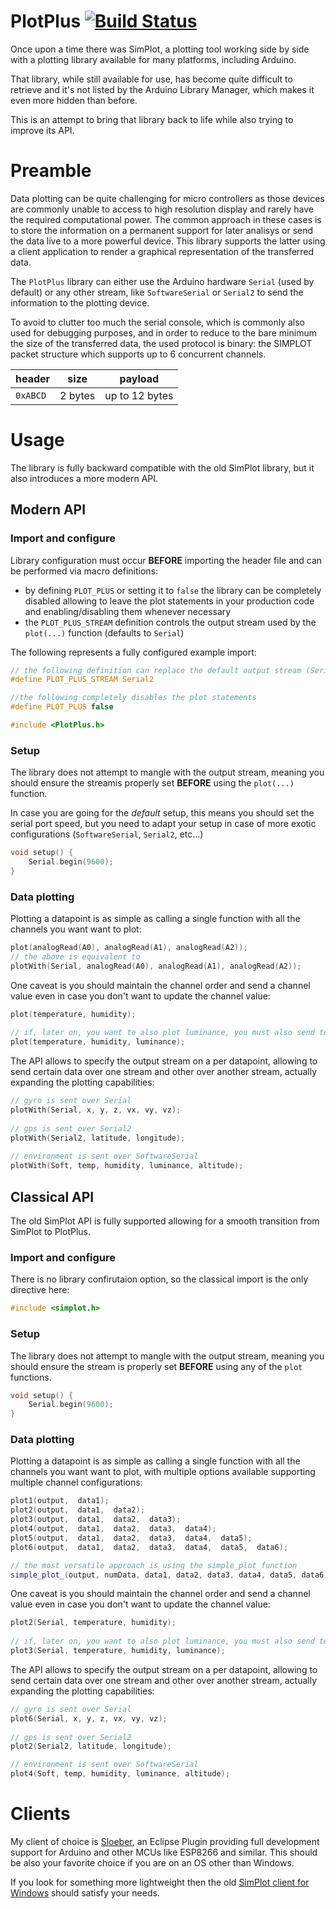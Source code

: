 PlotPlus [![Build Status][travis-status]][travis]
=============
[travis]: https://travis-ci.org/rlogiacco/PlotPlus
[travis-status]: https://travis-ci.org/rlogiacco/PlotPlus.svg?branch=master

Once upon a time there was SimPlot, a plotting tool working side by side with a plotting library available for many platforms, including Arduino.

That library, while still available for use, has become quite difficult to retrieve and it's not listed by the Arduino Library Manager, which makes it even more hidden than before.

This is an attempt to bring that library back to life while also trying to improve its API.


Preamble
============

Data plotting can be quite challenging for micro controllers as those devices are commonly unable to access to high resolution display and rarely have the required computational power. 
The common approach in these cases is to store the information on a permanent support for later analisys or send the data live to a more powerful device. This library supports the latter using a client application to render a graphical representation of the transferred data.

The `PlotPlus` library can either use the Arduino hardware `Serial` (used by default) or any other stream, like `SoftwareSerial` or `Serial2` to send the information to the plotting device.
 
To avoid to clutter too much the serial console, which is commonly also used for debugging purposes, and in order to reduce to the bare minimum the size of the transferred data, the used protocol is binary: the SIMPLOT packet structure which supports up to 6 concurrent channels.


  | header   | size    | payload         |
  |----------|---------|-----------------|
  | `0xABCD` | 2 bytes | up to 12 bytes  |


Usage
============

The library is fully backward compatible with the old SimPlot library, but it also introduces a more modern API.

Modern API
----------

### Import and configure

Library configuration must occur **BEFORE** importing the header file and can be performed via macro definitions:

* by defining `PLOT_PLUS` or setting it to `false` the library can be completely disabled allowing to leave the plot statements in your production code and enabling/disabling them whenever necessary
* the `PLOT_PLUS_STREAM` definition controls the output stream used by the `plot(...)` function (defaults to `Serial`)

The following represents a fully configured example import:
 
```c
// the following definition can replace the default output stream (Serial)
#define PLOT_PLUS_STREAM Serial2

//the following completely disables the plot statements
#define PLOT_PLUS false

#include <PlotPlus.h>
```

### Setup

The library does not attempt to mangle with the output stream, meaning you should ensure the streamis properly set **BEFORE** using the `plot(...)` function.

In case you are going for the *default* setup, this means you should set the serial port speed, but you need to adapt your setup in case of more exotic configurations (`SoftwareSerial`, `Serial2`, etc...)

``` cpp
void setup() {
	Serial.begin(9600);
}
```

### Data plotting

Plotting a datapoint is as simple as calling a single function with all the channels you want want to plot:

``` cpp
plot(analogRead(A0), analogRead(A1), analogRead(A2));
// the above is equivalent to 
plotWith(Serial, analogRead(A0), analogRead(A1), analogRead(A2));
```

One caveat is you should maintain the channel order and send a channel value even in case you don't want to update the channel value:

``` cpp
plot(temperature, humidity);
	
// if, later on, you want to also plot luminance, you must also send temperature and humidity
plot(temperature, humidity, luminance);
```

The API allows to specify the output stream on a per datapoint, allowing to send certain data over one stream and other over another stream, actually expanding the plotting capabilities:

``` cpp
// gyro is sent over Serial
plotWith(Serial, x, y, z, vx, vy, vz);
	
// gps is sent over Serial2
plotWith(Serial2, latitude, longitude);
	
// environment is sent over SoftwareSerial
plotWith(Soft, temp, humidity, luminance, altitude);	
```


Classical API
------------------------

The old SimPlot API is fully supported allowing for a smooth transition from SimPlot to PlotPlus.

### Import and configure

There is no library confirutaion option, so the classical import is the only directive here:
 
``` cpp
#include <simplot.h>
```

### Setup

The library does not attempt to mangle with the output stream, meaning you should ensure the stream is properly set **BEFORE** using any of the `plot` functions.

``` cpp
void setup() {
	Serial.begin(9600);
}
```

### Data plotting

Plotting a datapoint is as simple as calling a single function with all the channels you want want to plot, with multiple options available supporting multiple channel configurations:

``` cpp
plot1(output,  data1);
plot2(output,  data1,  data2);
plot3(output,  data1,  data2,  data3);
plot4(output,  data1,  data2,  data3,  data4);
plot5(output,  data1,  data2,  data3,  data4,  data5);
plot6(output,  data1,  data2,  data3,  data4,  data5,  data6);

// the most versatile approach is using the simple_plot function
simple_plot_(output, numData, data1, data2, data3, data4, data5, data6);	
```

One caveat is you should maintain the channel order and send a channel value even in case you don't want to update the channel value:

``` cpp
plot2(Serial, temperature, humidity);
	
// if, later on, you want to also plot luminance, you must also send temperature and humidity
plot3(Serial, temperature, humidity, luminance);
```

The API allows to specify the output stream on a per datapoint, allowing to send certain data over one stream and other over another stream, actually expanding the plotting capabilities:

``` cpp
// gyro is sent over Serial
plot6(Serial, x, y, z, vx, vy, vz);
	
// gps is sent over Serial2
plot2(Serial2, latitude, longitude);

// environment is sent over SoftwareSerial
plot4(Soft, temp, humidity, luminance, altitude);
```

Clients
============

My client of choice is [Sloeber](http:///sloeber.io), an Eclipse Plugin providing full development support for Arduino and other MCUs like ESP8266 and similar. This should be also your favorite choice if you are on an OS other than Windows.

If you look for something more lightweight then the old [SimPlot client for Windows](http://sray.med.som.jhmi.edu/SCRoftware/simplot/) should satisfy your needs.